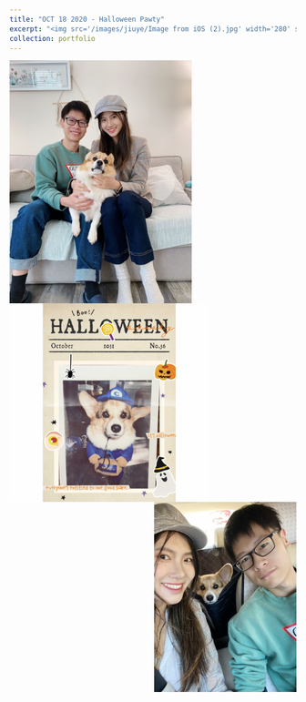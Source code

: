 ```yaml
---
title: "OCT 18 2020 - Halloween Pawty"
excerpt: "<img src='/images/jiuye/Image from iOS (2).jpg' width='280' style='float:left'><img src='/images/jiuye/Image from iOS (3).jpg' width='370' style='float:left'><img src='/images/jiuye/Facetune_18-10-2020-17-24-51.JPG' width='250' style='float:right'>"
collection: portfolio
---
```


<img src='/images/jiuye/Image from iOS (2).jpg' width='320' style='float:left'><img src='/images/jiuye/Image from iOS (3).jpg' width='350' style='float:left'><img src='/images/jiuye/Facetune_18-10-2020-17-24-51.JPG' width='250' style='float:right'>
